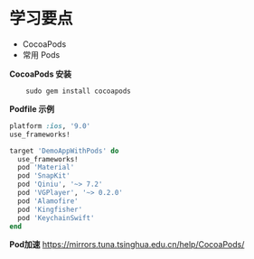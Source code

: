# 学习要点

- CocoaPods
- 常用 Pods

**CocoaPods 安装**
```shell
    sudo gem install cocoapods
```


**Podfile 示例**
```ruby
platform :ios, '9.0'
use_frameworks!

target 'DemoAppWithPods' do
  use_frameworks!
  pod 'Material'
  pod 'SnapKit'
  pod 'Qiniu', '~> 7.2'
  pod 'VGPlayer', '~> 0.2.0'
  pod 'Alamofire'
  pod 'Kingfisher'
  pod 'KeychainSwift'
end
```


**Pod加速**
<https://mirrors.tuna.tsinghua.edu.cn/help/CocoaPods/>
